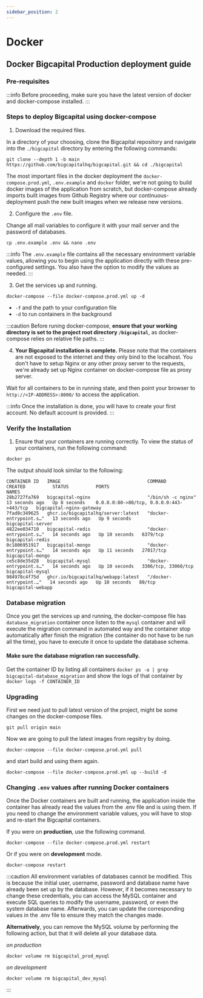 ```yaml
---
sidebar_position: 2
---
```


# Docker

## Docker Bigcapital Production deployment guide

### Pre-requisites

:::info
Before proceeding, make sure you have the latest version of docker and docker-compose installed.
:::

### Steps to deploy Bigcapital using docker-compose

1. Download the required files. 

In a directory of your choosing, clone the Bigcapital repository and navigate into the `./bigcapital` directory by entering the following commands:

```
git clone --depth 1 -b main https://github.com/bigcapitalhq/bigcapital.git && cd ./bigcapital
```

The most important files in the docker deployment the `docker-compose.prod.yml`, `.env.example` and `docker` folder, we're not going to build docker images of the application from scratch, but docker-compose already imports built images from Github Registry where our continuous-deployment push the new built images when we release new versions.

2. Configure the `.env` file.

Change all mail variables to configure it with your mail server and the password of databases.

```
cp .env.example .env && nano .env
```

:::info
The `.env.example` file contains all the necessary environment variable values, allowing you to begin using the application directly with these pre-configured settings. You also have the option to modify the values as needed.
:::

3. Get the services up and running.

```
docker-compose --file docker-compose.prod.yml up -d
```

- `-f` and the path to your configuration file
- `-d` to run containers in the background

:::caution
Before runing docker-compose, **ensure that your working directory is set to the project root directory `/bigcapital`**, as docker-compose relies on relative file paths.
:::

4. **Your Bigcapital installation is complete.** Please note that the containers are not exposed to the internet and they only bind to the localhost. You don't have to setup Nginx or any other proxy server to the requests, we're already set up Nginx container on docker-compose file as proxy server.

Wait for all containers to be in running state, and then point your browser to `http://<IP-ADDRESS>:8000/` to access the application.

:::info
Once the installation is done, you will have to create your first account. No default account is provided.
:::

### Verify the Installation

1. Ensure that your containers are running correctly. To view the status of your containers, run the following command:

```
docker ps
```

The output should look similar to the following:

```
CONTAINER ID   IMAGE                                COMMAND                  CREATED          STATUS          PORTS                                      NAMES
28b2727fa769   bigcapital-nginx                     "/bin/sh -c nginx"       13 seconds ago   Up 8 seconds    0.0.0.0:80->80/tcp, 0.0.0.0:443->443/tcp   bigcapital-nginx-gateway
7fad8c349625   ghcr.io/bigcapitalhq/server:latest   "docker-entrypoint.s…"   13 seconds ago   Up 9 seconds                                               bigcapital-server
4822ee034710   bigcapital-redis                     "docker-entrypoint.s…"   14 seconds ago   Up 10 seconds   6379/tcp                                   bigcapital-redis
0c1806951917   bigcapital-mongo                     "docker-entrypoint.s…"   14 seconds ago   Up 11 seconds   27017/tcp                                  bigcapital-mongo
ce5c8de35d28   bigcapital-mysql                     "docker-entrypoint.s…"   14 seconds ago   Up 10 seconds   3306/tcp, 33060/tcp                        bigcapital-mysql
984978c4f75d   ghcr.io/bigcapitalhq/webapp:latest   "/docker-entrypoint.…"   14 seconds ago   Up 10 seconds   80/tcp                                     bigcapital-webapp
```

### Database migration

Once you get the services up and running, the docker-compose file has `database_migration` container once listen to the `mysql` container and will execute the migration command in automated way and the container stop automatically after finish the migration (the container do not have to be run all the time), you have to execute it once to update the database schema.

#### Make sure the database migration ran successfully.

Get the container ID by listing all containers `docker ps -a | grep bigcapital-database_migration` and show the logs of that container by `docker logs -f CONTAINER_ID`

### Upgrading

First we need just to pull latest version of the project, might be some changes on the docker-compose files.

```
git pull origin main
```

Now we are going to pull the latest images from regsitry by doing.

```
docker-compose --file docker-compose.prod.yml pull
```

and start build and using them again.

```
docker-compose --file docker-compose.prod.yml up --build -d
```

### Changing `.env` values after running Docker containers

Once the Docker containers are built and running, the application inside the container has already read the values from the .env file and is using them.
If you need to change the environment variable values, you will have to stop and re-start the Bigcapital containers.

If you were on **production**, use the following command.

```
docker-compose --file docker-compose.prod.yml restart
```

Or if you were on **development** mode.
```
docker-compose restart
```

:::caution
All environment variables of databases cannot be modified. This is because the initial user, username, password and database name have already been set up by the database. However, if it becomes necessary to change these credentials, you can access the MySQL container and execute SQL queries to modify the username, password, or even the system database name. Afterwards, you can update the corresponding values in the .env file to ensure they match the changes made.

**Alternatively**, you can remove the MySQL volume by performing the following action, but that it will delete all your database data.

*on production*
```
docker volume rm bigcapital_prod_mysql
```

*on development*
```
docker volume rm bigcapital_dev_mysql
```
:::